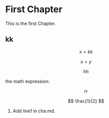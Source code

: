 # First Chapter

This is the first Chapter.

## kk

$$x = kk$$


$$
x = y
$$


$$hh$$

the math expression:

$$rr$$


$$
\frac{1}{2}
$$



1. Add line1 in cha.md.